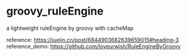 # groovy_ruleEngine
a lightweight ruleEngine by groovy with cacheMap

reference: https://juejin.cn/post/6844903682639659015#heading-3
reference_demo: https://github.com/loveurwish/RuleEngineByGroovy

